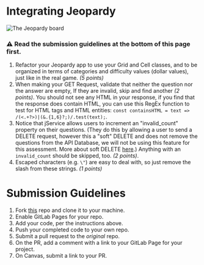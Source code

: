 # Integrating Jeopardy

![The Jeopardy board](https://upload.wikimedia.org/wikipedia/commons/d/d8/Jeopardy_game_board.png)

### :warning: Read the submission guidelines at the bottom of this page first.

1. Refactor your Jeopardy app to use your Grid and Cell classes, and to be organized in terms of categories and difficulty values (dollar values), just like in the real game. *(5 points)*
2. When making your GET Request, validate that neither the question nor the answer are empty, If they are invalid, skip and find another *(2 points)*. You should not see any HTML in your response, if you find that the response does contain HTML, you can use this RegEx function to test for HTML tags and HTML entities: `const containsHTML = text => /(<.+?>)|(&.{1,6}?;)/.test(text);`.
3. Notice that jService allows users to increment an "invalid_count" property on their questions. (They do this by allowing a user to send a DELETE request, however this a "soft" DELETE and does not remove the questions from the API Database, we will not be using this feature for this assessment. More about soft DELETE [here](https://guides.cfwheels.org/docs/soft-delete).) Anything with an `invalid_count` should be skipped, too. *(2 points)*.
4. Escaped characters (e.g. `\"`) are easy to deal with, so just remove the slash from these strings. *(1 points)*

# Submission Guidelines
1. Fork [this](https://gitlab.com/kenzie-academy/se/fe/intro-to-backend-from-the-perspective-of-the-frontend/s_integrating-jeopardy-and-instantanswers.git) repo and clone it to your machine.
2. Enable GitLab Pages for your repo.
3. Add your code, per the instructions above.
4. Push your completed code to your own repo.
5. Submit a pull request to the *original* repo.
6. On the PR, add a comment with a link to your GitLab Page for your project.
7. On Canvas, submit a link to your PR.

